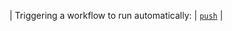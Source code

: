 | Triggering a workflow to run automatically: | [`push`](/actions/using-workflows/events-that-trigger-workflows#push) |
